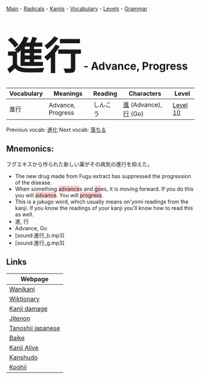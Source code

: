 <style> bigfont {font-size: 100px}</style>
[Main](../README.md) -
[Radicals](../radicals.md) -
[Kanjis](../kanjis.md) -
[Vocabulary](../vocabulary.md) -
[Levels](../levels.md) -
[Grammar](../grammar.md)
# <bigfont> 進行</bigfont> - Advance, Progress 

| Vocabulary | Meanings | Reading | Characters | Level |
| --- | --- | --- | --- | --- |
| 進行 | Advance, Progress | しんこう |  [進](../kanjis/進.md) (Advance), [行](../kanjis/行.md) (Go) | [Level 10](../levels/wk_level10.md) |

Previous vocab: [進化](進化.md) Next vocab: [落ちる](落ちる.md) 

## Mnemonics:
フグエキスから作られた新しい薬がその病気の進行を抑えた。
* The new drug made from Fugu extract has suppressed the progression of the disease.
* When something <span style="background-color:#ffcccb"> advance</span>s and <span style="background-color:#ffcccb"> go</span>es, it is moving forward. If you do this you will <span style="background-color:#ffcccb"> advance</span>. You will <span style="background-color:#ffcccb"> progress</span>.
* This is a jukugo word, which usually means on'yomi readings from the kanji. If you know the readings of your kanji you'll know how to read this as well.
* 進, 行
* Advance, Go
* [sound:進行_b.mp3]
* [sound:進行_g.mp3]


## Links 

| Webpage |
| --- |
| [Wanikani          ](https://www.wanikani.com/kanji/進行) |
| [Wiktionary        ](https://en.wiktionary.org/wiki/進行) |
| [Kanji damage      ](http://www.kanjidamage.com/kanji/search?utf8=✓&q=進行) |
| [Jitenon           ](https://jitenon.com/kanji/進行) |
| [Tanoshii japanese ](https://www.tanoshiijapanese.com/dictionary/kanji.cfm?k=進行) |
| [Baike             ](https://baike.baidu.com/item/進行) |
| [Kanji Alive       ](https://app.kanjialive.com/進行) |
| [Kanshudo          ](https://www.kanshudo.com/searchmn?q=進行) |
| [Koohii            ](https://kanji.koohii.com/study/kanji/進行) |
